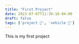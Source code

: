 ```yaml
---
title: "First Project"
date: 2023-07-07T11:39:18-04:00
draft: false
tags: ['project 🎯', 'vehicle 🚗']
---
```


This is my first project